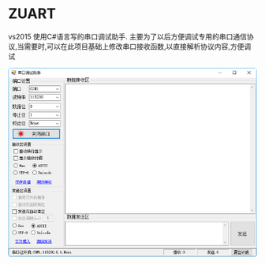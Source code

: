 # ZUART
vs2015 使用C#语言写的串口调试助手.
主要为了以后方便调试专用的串口通信协议,当需要时,可以在此项目基础上修改串口接收函数,以直接解析协议内容,方便调试

![软件截图](https://github.com/a2633063/ZUART/blob/master/%E8%BF%90%E8%A1%8C%E6%88%AA%E5%9B%BE/2018-4-11%2021-30-24.png)
